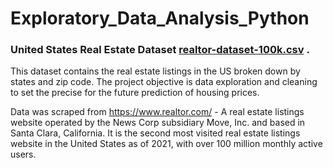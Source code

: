 # Exploratory_Data_Analysis_Python

### United States Real Estate Dataset [realtor-dataset-100k.csv](https://github.com/Akuadjei/Exploratory_Data_Analysis_Python/files/8840859/realtor-dataset-100k.csv) .
This dataset contains the real estate listings in the US broken down by states and zip code. 
The project objective is data exploration and cleaning to set the precise for the future prediction of housing prices.

Data was scraped from https://www.realtor.com/ - A real estate listings website operated by the News Corp subsidiary Move, Inc. and based in Santa Clara, California. It is the second most visited real estate listings website in the United States as of 2021, with over 100 million monthly active users.
